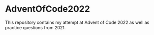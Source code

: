 # AdventOfCode2022

This repository contains my attempt at Advent of Code 2022 as well as practice questions from 2021.
